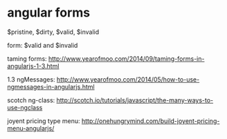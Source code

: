 angular forms
=====

$pristine, $dirty, $valid, $invalid

form: $valid and $invalid

taming forms: http://www.yearofmoo.com/2014/09/taming-forms-in-angularjs-1-3.html

1.3 ngMessages: http://www.yearofmoo.com/2014/05/how-to-use-ngmessages-in-angularjs.html

scotch ng-class: http://scotch.io/tutorials/javascript/the-many-ways-to-use-ngclass

joyent pricing type menu: http://onehungrymind.com/build-joyent-pricing-menu-angularjs/
